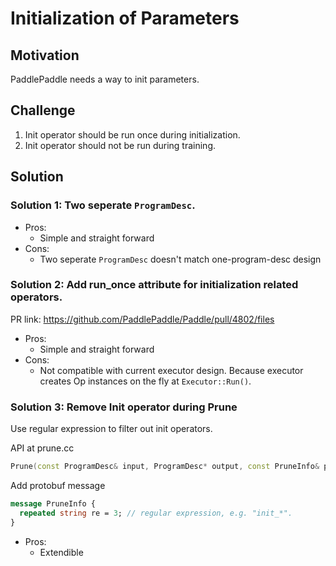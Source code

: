 # Initialization of Parameters

## Motivation

PaddlePaddle needs a way to init parameters.

## Challenge

1. Init operator should be run once during initialization.
1. Init operator should not be run during training.

## Solution

### Solution 1: Two seperate `ProgramDesc`.

- Pros:
  - Simple and straight forward
- Cons:
  - Two seperate `ProgramDesc` doesn't match one-program-desc design

### Solution 2: Add run_once attribute for initialization related operators.

PR link: https://github.com/PaddlePaddle/Paddle/pull/4802/files

- Pros:
  - Simple and straight forward
- Cons:
  - Not compatible with current executor design. Because executor creates Op instances on the fly at `Executor::Run()`.

### Solution 3: Remove Init operator during Prune

Use regular expression to filter out init operators.

API at prune.cc
```c++
Prune(const ProgramDesc& input, ProgramDesc* output, const PruneInfo& prune_msg);
```

Add protobuf message
```protobuf
message PruneInfo {
  repeated string re = 3; // regular expression, e.g. "init_*".
}
```

- Pros:
  - Extendible


